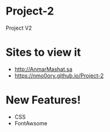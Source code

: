 # Project-2

Project V2

# Sites to view it
  - http://AnmarMashat.sa
  - https://nmo0ory.github.io/Project-2

# New Features!

  - CSS
  - FontAwsome